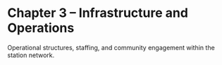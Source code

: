# Chapter 3 – Infrastructure and Operations

Operational structures, staffing, and community engagement within the station network.

